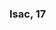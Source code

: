 
<h3 text-align="center">Isac, 17<h3>


<!---
Sypx/Sypx is a ✨ special ✨ repository because its `README.md` (this file) appears on your GitHub profile.
You can click the Preview link to take a look at your changes.
--->
